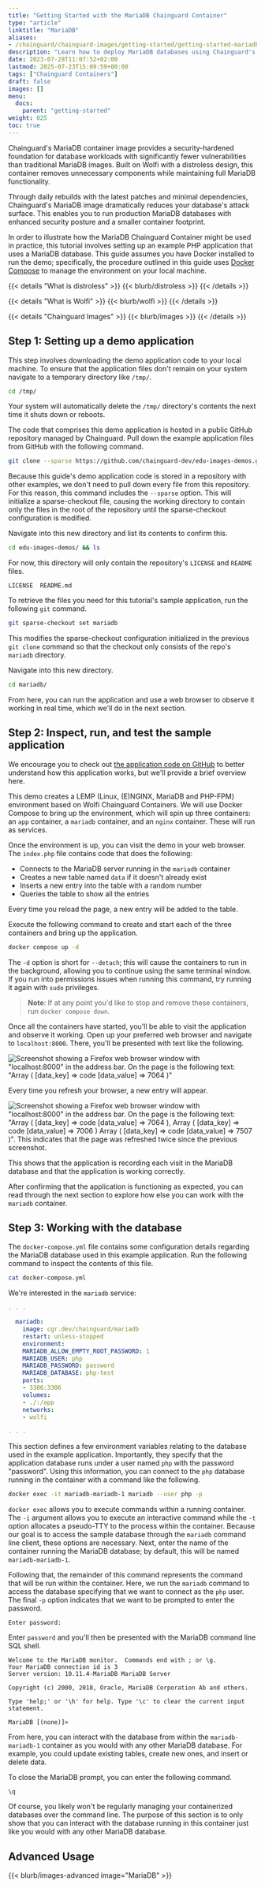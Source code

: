 ```yaml
---
title: "Getting Started with the MariaDB Chainguard Container"
type: "article"
linktitle: "MariaDB"
aliases: 
- /chainguard/chainguard-images/getting-started/getting-started-mariadb
description: "Learn how to deploy MariaDB databases using Chainguard's security-hardened container image with minimal vulnerabilities and distroless design"
date: 2023-07-28T11:07:52+02:00
lastmod: 2025-07-23T15:09:59+00:00
tags: ["Chainguard Containers"]
draft: false
images: []
menu:
  docs:
    parent: "getting-started"
weight: 025
toc: true
---
```


Chainguard's MariaDB container image provides a security-hardened foundation for database workloads with significantly fewer vulnerabilities than traditional MariaDB images. Built on Wolfi with a distroless design, this container removes unnecessary components while maintaining full MariaDB functionality.

Through daily rebuilds with the latest patches and minimal dependencies, Chainguard's MariaDB image dramatically reduces your database's attack surface. This enables you to run production MariaDB databases with enhanced security posture and a smaller container footprint.

In order to illustrate how the MariaDB Chainguard Container might be used in practice, this tutorial involves setting up an example PHP application that uses a MariaDB database. This guide assumes you have Docker installed to run the demo; specifically, the procedure outlined in this guide uses [Docker Compose](https://docs.docker.com/compose/install/) to manage the environment on your local machine.

{{< details "What is distroless" >}}
{{< blurb/distroless >}}
{{< /details >}}

{{< details "What is Wolfi" >}}
{{< blurb/wolfi >}}
{{< /details >}}

{{< details "Chainguard Images" >}}
{{< blurb/images >}}
{{< /details >}}


## Step 1: Setting up a demo application

This step involves downloading the demo application code to your local machine. To ensure that the application files don't remain on your system navigate to a temporary directory like `/tmp/`.

```sh
cd /tmp/
```

Your system will automatically delete the `/tmp/` directory's contents the next time it shuts down or reboots.

The code that comprises this demo application is hosted in a public GitHub repository managed by Chainguard. Pull down the example application files from GitHub with the following command.

```sh
git clone --sparse https://github.com/chainguard-dev/edu-images-demos.git
```

Because this guide's demo application code is stored in a repository with other examples, we don't need to pull down every file from this repository. For this reason, this command includes the `--sparse` option. This will initialize a sparse-checkout file, causing the working directory to contain only the files in the root of the repository until the sparse-checkout configuration is modified.

Navigate into this new directory and list its contents to confirm this.

```sh
cd edu-images-demos/ && ls
```

For now, this directory will only contain the repository's `LICENSE` and `README` files.

```output
LICENSE  README.md
```

To retrieve the files you need for this tutorial's sample application, run the following `git` command.

```sh
git sparse-checkout set mariadb
```

This modifies the sparse-checkout configuration initialized in the previous `git clone` command so that the checkout only consists of the repo's `mariadb` directory.

Navigate into this new directory.

```sh
cd mariadb/
```

From here, you can run the application and use a web browser to observe it working in real time, which we'll do in the next section.


## Step 2: Inspect, run, and test the sample application

We encourage you to check out [the application code on GitHub](https://github.com/chainguard-dev/edu-images-demos/tree/main/mariadb) to better understand how this application works, but we'll provide a brief overview here.

This demo creates a LEMP (Linux, (E)NGINX, MariaDB and PHP-FPM) environment based on Wolfi Chainguard Containers. We will use Docker Compose to bring up the environment, which will spin up three containers: an `app` container, a `mariadb` container, and an `nginx` container. These will run as services.

Once the environment is up, you can visit the demo in your web browser. The `index.php` file contains code that does the following:

* Connects to the MariaDB server running in the `mariadb` container
* Creates a new table named `data` if it doesn't already exist
* Inserts a new entry into the table with a random number
* Queries the table to show all the entries

Every time you reload the page, a new entry will be added to the table.

Execute the following command to create and start each of the three containers and bring up the application.

```sh
docker compose up -d
```

The `-d` option is short for `--detach`; this will cause the containers to run in the background, allowing you to continue using the same terminal window. If you run into permissions issues when running this command, try running it again with `sudo` privileges.

> **Note**: If at any point you'd like to stop and remove these containers, run `docker compose down`.

Once all the containers have started, you'll be able to visit the application and observe it working. Open up your preferred web browser and navigate to `localhost:8000`. There, you'll be presented with text like the following.

![Screenshot showing a Firefox web browser window with "localhost:8000" in the address bar. On the page is the following text: "Array ( [data_key] => code [data_value] => 7064 )"](mdb-demo-success-1.png)

Every time you refresh your browser, a new entry will appear.

![Screenshot showing a Firefox web browser window with "localhost:8000" in the address bar. On the page is the following text: "Array ( [data_key] => code [data_value] => 7064 ), Array ( [data_key] => code [data_value] => 7006 ) Array ( [data_key] => code [data_value] => 7507 )". This indicates that the page was refreshed twice since the previous screenshot.](mdb-demo-success-2.png)

This shows that the application is recording each visit in the MariaDB database and that the application is working correctly.

After confirming that the application is functioning as expected, you can read through the next section to explore how else you can work with the `mariadb` container.


## Step 3: Working with the database

The `docker-compose.yml` file contains some configuration details regarding the MariaDB database used in this example application. Run the following command to inspect the contents of this file.

```sh
cat docker-compose.yml
```

We're interested in the `mariadb` service:

```yaml
. . .

  mariadb:
	image: cgr.dev/chainguard/mariadb
	restart: unless-stopped
	environment:
  	MARIADB_ALLOW_EMPTY_ROOT_PASSWORD: 1
  	MARIADB_USER: php
  	MARIADB_PASSWORD: password
  	MARIADB_DATABASE: php-test
	ports:
  	- 3306:3306
	volumes:
  	- ./:/app
	networks:
  	- wolfi

. . .
```

This section defines a few environment variables relating to the database used in the example application. Importantly, they specify that the application database runs under a user named `php` with the password "password". Using this information, you can connect to the `php` database running in the container with a command like the following.

```sh
docker exec -it mariadb-mariadb-1 mariadb --user php -p
```

`docker exec` allows you to execute commands within a running container. The `-i` argument allows you to execute an interactive command while the `-t` option allocates a pseudo-TTY to the process within the container. Because our goal is to access the sample database through the `mariadb` command line client, these options are necessary. Next, enter the name of the container running the MariaDB database; by default, this will be named `mariadb-mariadb-1`.

Following that, the remainder of this command represents the command that will be run within the container. Here, we run the `mariadb` command to access the database specifying that we want to connect as the `php` user. The final `-p` option indicates that we want to be prompted to enter the password.

```output
Enter password:
```

Enter `password` and you'll then be presented with the MariaDB command line SQL shell.

```output
Welcome to the MariaDB monitor.  Commands end with ; or \g.
Your MariaDB connection id is 3
Server version: 10.11.4-MariaDB MariaDB Server

Copyright (c) 2000, 2018, Oracle, MariaDB Corporation Ab and others.

Type 'help;' or '\h' for help. Type '\c' to clear the current input statement.

MariaDB [(none)]>
```

From here, you can interact with the database from within the `mariadb-mariadb-1` container as you would with any other MariaDB database. For example, you could update existing tables, create new ones, and insert or delete data.

To close the MariaDB prompt, you can enter the following command.

```postgresql
\q
```

Of course, you likely won't be regularly managing your containerized databases over the command line. The purpose of this section is to only show that you can interact with the database running in this container just like you would with any other MariaDB database.

## Advanced Usage

{{< blurb/images-advanced image="MariaDB" >}}
